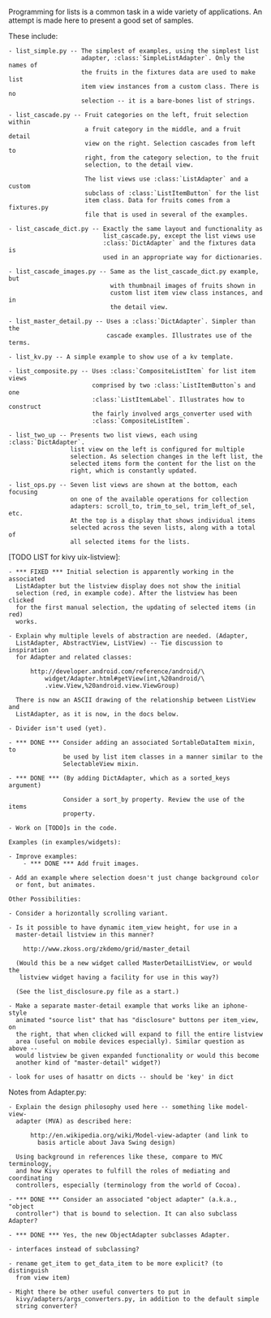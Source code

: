 Programming for lists is a common task in a wide variety of applications.
An attempt is made here to present a good set of samples.

These include:

    - list_simple.py -- The simplest of examples, using the simplest list
                        adapter, :class:`SimpleListAdapter`. Only the names of
                        the fruits in the fixtures data are used to make list
                        item view instances from a custom class. There is no
                        selection -- it is a bare-bones list of strings.

    - list_cascade.py -- Fruit categories on the left, fruit selection within
                         a fruit category in the middle, and a fruit detail
                         view on the right. Selection cascades from left to
                         right, from the category selection, to the fruit
                         selection, to the detail view.

                         The list views use :class:`ListAdapter` and a custom
                         subclass of :class:`ListItemButton` for the list
                         item class. Data for fruits comes from a fixtures.py
                         file that is used in several of the examples.

    - list_cascade_dict.py -- Exactly the same layout and functionality as
                              list_cascade.py, except the list views use
                              :class:`DictAdapter` and the fixtures data is
                              used in an appropriate way for dictionaries.

    - list_cascade_images.py -- Same as the list_cascade_dict.py example, but
                                with thumbnail images of fruits shown in
                                custom list item view class instances, and in
                                the detail view.

    - list_master_detail.py -- Uses a :class:`DictAdapter`. Simpler than the
                               cascade examples. Illustrates use of the terms.

    - list_kv.py -- A simple example to show use of a kv template.

    - list_composite.py -- Uses :class:`CompositeListItem` for list item views
                           comprised by two :class:`ListItemButton`s and one
                           :class:`ListItemLabel`. Illustrates how to construct
                           the fairly involved args_converter used with
                           :class:`CompositeListItem`.

    - list_two_up -- Presents two list views, each using :class:`DictAdapter`.
                     list view on the left is configured for multiple
                     selection. As selection changes in the left list, the
                     selected items form the content for the list on the
                     right, which is constantly updated.

    - list_ops.py -- Seven list views are shown at the bottom, each focusing
                     on one of the available operations for collection
                     adapters: scroll_to, trim_to_sel, trim_left_of_sel, etc.
                     At the top is a display that shows individual items
                     selected across the seven lists, along with a total of
                     all selected items for the lists.
 
[TODO LIST for kivy uix-listview]:

    - *** FIXED *** Initial selection is apparently working in the associated
      ListAdapter but the listview display does not show the initial
      selection (red, in example code). After the listview has been clicked
      for the first manual selection, the updating of selected items (in red)
      works.

    - Explain why multiple levels of abstraction are needed. (Adapter,
      ListAdapter, AbstractView, ListView) -- Tie discussion to inspiration
      for Adapter and related classes:

          http://developer.android.com/reference/android/\
              widget/Adapter.html#getView(int,%20android/\
              .view.View,%20android.view.ViewGroup)

      There is now an ASCII drawing of the relationship between ListView and
      ListAdapter, as it is now, in the docs below.

    - Divider isn't used (yet).

    - *** DONE *** Consider adding an associated SortableDataItem mixin, to
                   be used by list item classes in a manner similar to the
                   SelectableView mixin.

    - *** DONE *** (By adding DictAdapter, which as a sorted_keys argument)

                   Consider a sort_by property. Review the use of the items
                   property.

    - Work on [TODO]s in the code.

    Examples (in examples/widgets):

    - Improve examples:
        - *** DONE *** Add fruit images.

    - Add an example where selection doesn't just change background color
      or font, but animates.

    Other Possibilities:

    - Consider a horizontally scrolling variant.

    - Is it possible to have dynamic item_view height, for use in a
      master-detail listview in this manner?

        http://www.zkoss.org/zkdemo/grid/master_detail

      (Would this be a new widget called MasterDetailListView, or would the
       listview widget having a facility for use in this way?)

      (See the list_disclosure.py file as a start.)

    - Make a separate master-detail example that works like an iphone-style
      animated "source list" that has "disclosure" buttons per item_view, on
      the right, that when clicked will expand to fill the entire listview
      area (useful on mobile devices especially). Similar question as above --
      would listview be given expanded functionality or would this become
      another kind of "master-detail" widget?)

    - look for uses of hasattr on dicts -- should be 'key' in dict

Notes from Adapter.py:

    - Explain the design philosophy used here -- something like model-view-
      adapter (MVA) as described here:

          http://en.wikipedia.org/wiki/Model-view-adapter (and link to
            basis article about Java Swing design)

      Using background in references like these, compare to MVC terminology,
      and how Kivy operates to fulfill the roles of mediating and coordinating
      controllers, especially (terminology from the world of Cocoa).

    - *** DONE *** Consider an associated "object adapter" (a.k.a., "object
      controller") that is bound to selection. It can also subclass Adapter?

    - *** DONE *** Yes, the new ObjectAdapter subclasses Adapter.

    - interfaces instead of subclassing?

    - rename get_item to get_data_item to be more explicit? (to distinguish
      from view item)

    - Might there be other useful converters to put in
      kivy/adapters/args_converters.py, in addition to the default simple
      string converter?

